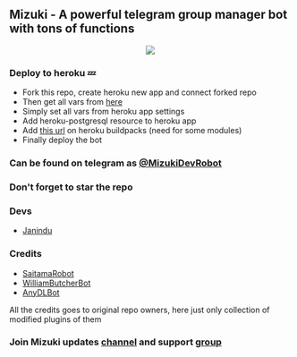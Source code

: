 ## Mizuki - A powerful telegram group manager bot with tons of functions

<p align="center">
  <img src="https://telegra.ph/file/8dea6246ac55303be89e1.jpg">
</p>

### Deploy to heroku 💤

- Fork this repo, create heroku new app and connect forked repo
- Then get all vars from [here](https://github.com/ImJanindu/Mizuki/blob/main/vars)
- Simply set all vars from heroku app settings
- Add heroku-postgresql resource to heroku app
- Add [this url](https://github.com/jonathanong/heroku-buildpack-ffmpeg-latest) on heroku buildpacks (need for some modules)
- Finally deploy the bot

### Can be found on telegram as [@MizukiDevRobot](https://t.me/MizukiDevRobot)

### Don't forget to star the repo

### Devs

- [Janindu](https://t.me/ImJanindu)

### Credits

- [SaitamaRobot](https://github.com/AnimeKaizoku/SaitamaRobot)
- [WilliamButcherBot](https://github.com/thehamkercat/WilliamButcherBot)
- [AnyDLBot](https://github.com/SpEcHiDe/AnyDLBot)

All the credits goes to original repo owners, here just only collection of modified plugins of them

### Join Mizuki updates [channel](https://t.me/MizukiUpdatesOfficial) and support [group](https://t.me/MizukiSupportOfficial)


